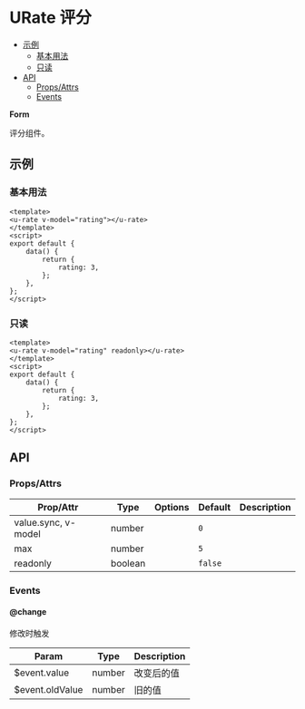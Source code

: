 <!-- 该 README.md 根据 api.yaml 和 docs/*.md 自动生成，为了方便在 GitHub 和 NPM 上查阅。如需修改，请查看源文件 -->

# URate 评分

- [示例](#示例)
    - [基本用法](#基本用法)
    - [只读](#只读)
- [API]()
    - [Props/Attrs](#propsattrs)
    - [Events](#events)

**Form**

评分组件。

## 示例
### 基本用法

``` vue
<template>
<u-rate v-model="rating"></u-rate>
</template>
<script>
export default {
    data() {
        return {
            rating: 3,
        };
    },
};
</script>
```

### 只读

``` vue
<template>
<u-rate v-model="rating" readonly></u-rate>
</template>
<script>
export default {
    data() {
        return {
            rating: 3,
        };
    },
};
</script>
```

## API
### Props/Attrs

| Prop/Attr | Type | Options | Default | Description |
| --------- | ---- | ------- | ------- | ----------- |
| value.sync, v-model | number |  | `0` |  |
| max | number |  | `5` |  |
| readonly | boolean |  | `false` |  |

### Events

#### @change

修改时触发

| Param | Type | Description |
| ----- | ---- | ----------- |
| $event.value | number | 改变后的值 |
| $event.oldValue | number | 旧的值 |

